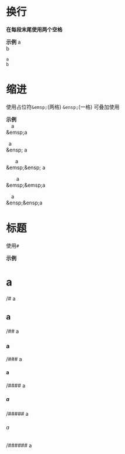 # 换行
**在每段末尾使用两个空格**

**示例**
a  
b  

```
a  
b  
```
  
# 缩进
使用占位符`&emsp;`(两格) `&ensp;`(一格) 可叠加使用

**示例**  
&emsp;a  
\&emsp;a  

&ensp;a  
\&ensp; a  

&emsp;&ensp; a  
\&emsp;\&ensp; a  

&emsp;&emsp;a  
\&emsp;\&emsp;a   

&ensp;&ensp;a  
\&ensp;\&ensp;a    


# 标题  
使用`# `  

**示例**  
# a  
/# a  

## a 
/## a  

### a   
/### a  

#### a  
/#### a  

##### a  
/##### a  

###### a   
/###### a  

